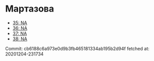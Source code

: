 # Мартазова
- [35: NA](35.md)
- [36: NA](36.md)
- [37: NA](37.md)
- [38: NA](38.md)

Commit: cb6188c6a973e0d9b3fb465181334ab195b2d94f
 fetched at: 20201204-231734
